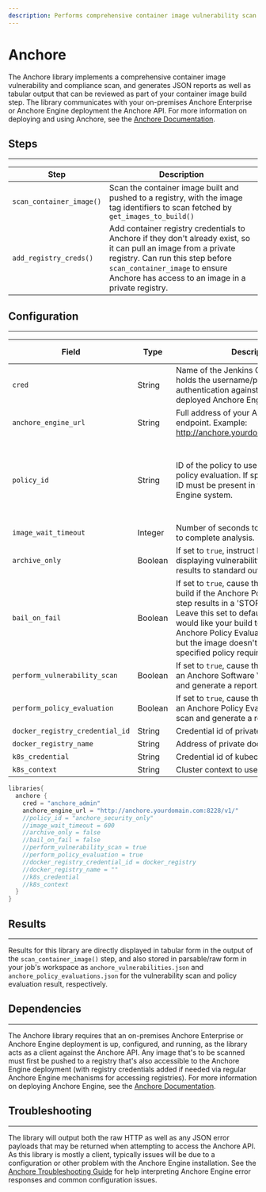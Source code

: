 ```yaml
---
description: Performs comprehensive container image vulnerability scan and compliance policy evaluation using your Anchore Enterprise or Anchore Engine installation
---
```


# Anchore

The Anchore library implements a comprehensive container image vulnerability and compliance scan,
and generates JSON reports as well as tabular output that can be reviewed as part of your container image build step.
The library communicates with your on-premises Anchore Enterprise or Anchore Engine deployment the Anchore API.
For more information on deploying and using Anchore, see the [Anchore Documentation](https://docs.anchore.com).

## Steps

---

| Step | Description |
| ----------- | ----------- |
| `scan_container_image()` | Scan the container image built and pushed to a registry, with the image tag identifiers to scan fetched by `get_images_to_build()` |
| `add_registry_creds()` | Add container registry credentials to Anchore if they don't already exist, so it can pull an image from a private registry. Can run this step before `scan_container_image` to ensure Anchore has access to an image in a private registry. |

## Configuration

---

| Field | Type | Description | Default Value |
| ----------- | ----------- | ----------- | ----------- |
| `cred` | String | Name of the Jenkins Credential that holds the username/password for authentication against your locally deployed Anchore Engine | None (required to be specified) |
| `anchore_engine_url` | String | Full address of your Anchore Engine API endpoint. Example: <http://anchore.yourdomain.com:8228/v1/> | None (required to be specified) |
| `policy_id` | String | ID of the policy to use when performing policy evaluation. If specified, the policy ID must be present in your Anchore Engine system. |  default (will use the currently default/active policy configured in your Anchore Engine)
| `image_wait_timeout` | Integer | Number of seconds to wait for an image to complete analysis. | `300` |
| `archive_only` | Boolean | If set to `true`, instruct library to skip displaying vulnerability / policy evaluation results to standard output. | `false` |
| `bail_on_fail` | Boolean | If set to `true`, cause the library to fail the build if the Anchore Policy Evaluation step results in a 'STOP' final action. Leave this set to default (`true`) if you would like your build to fail when your Anchore Policy Evaluation is successful, but the image doesn't conform to your specified policy requirements. | `true` |
| `perform_vulnerability_scan` | Boolean | If set to `true`, cause the library to perform an Anchore Software Vulnerability scan and generate a report. | `true` |
| `perform_policy_evaluation` | Boolean | If set to `true`, cause the library to perform an Anchore Policy Evaluation compliance scan and generate a report. | `true` |
| `docker_registry_credential_id` | String | Credential id of private docker registry | `true` |
| `docker_registry_name` | String | Address of private docker registry | `true` |
| `k8s_credential` | String | Credential id of kubeconfig credential | `true` |
| `k8s_context` | String | Cluster context to use in kubeconfig | `true` |

```groovy
libraries{
  anchore {
    cred = "anchore_admin"
    anchore_engine_url = "http://anchore.yourdomain.com:8228/v1/"
    //policy_id = "anchore_security_only"
    //image_wait_timeout = 600
    //archive_only = false
    //bail_on_fail = false
    //perform_vulnerability_scan = true
    //perform_policy_evaluation = true
    //docker_registry_credential_id = docker_registry
    //docker_registry_name = ""
    //k8s_credential
    //k8s_context
  }
}
```

## Results

---

Results for this library are directly displayed in tabular form in the output of the `scan_container_image()` step,
and also stored in parsable/raw form in your job's workspace as `anchore_vulnerabilities.json` and
`anchore_policy_evaluations.json` for the vulnerability scan and policy evaluation result, respectively.

## Dependencies

---

The Anchore library requires that an on-premises Anchore Enterprise or Anchore Engine deployment is up,
configured, and running, as the library acts as a client against the Anchore API.
Any image that's to be scanned must first be pushed to a registry that's also accessible to the Anchore Engine deployment
(with registry credentials added if needed via regular Anchore Engine mechanisms for accessing registries).
For more information on deploying Anchore Engine, see the [Anchore Documentation](https://docs.anchore.com).

## Troubleshooting

---

The library will output both the raw HTTP as well as any JSON error payloads that may be returned when attempting to access the Anchore API.
As this library is mostly a client, typically issues will be due to a configuration or other problem with the Anchore Engine installation.
See the [Anchore Troubleshooting Guide](https://docs.anchore.com/current/docs/troubleshooting/) for help interpreting Anchore Engine error responses and common configuration issues.
